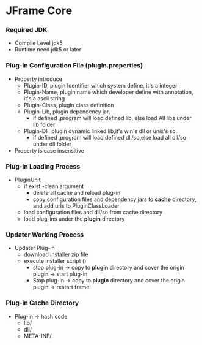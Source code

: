 JFrame Core
===============================================================
### Required JDK
* Compile Level jdk5
* Runtime need jdk5 or later

### Plug-in Configuration File (plugin.properties)
* Property introduce
	* Plugin-ID, plugin Identifier which system define, it's a integer
	* Plugin-Name, plugin name which developer define with annotation, it's a ascii string
	* Plugin-Class, plugin class definition
	* Plugin-Lib, plugin dependency jar,
		* if defined ,program will load defined lib, else load All libs under lib folder
	* Plugin-Dll, plugin dynamic linked lib,it's win's dll or unix's so.
		* if defined ,program will load defined dll/so,else load all dll/so under dll folder
* Property is case insensitive

### Plug-in Loading Process
* PluginUnit
	* if exist -clean argument
		* delete all cache and reload plug-in 
		* copy configuration files and dependency jars to **cache** directory, and add urls to PluginClassLoader
	* load configuration files and dll/so from cache directory
	* load plug-ins under the **plugin** directory
### Updater Working Process
* Updater Plug-in
	* download installer zip file
	* execute installer script ()
		* stop plug-in -> copy to **plugin** directory and cover the origin plugin -> start plug-in
		* Stop plug-in -> copy to **plugin** directory and cover the origin plugin -> restart frame 
### Plug-in Cache Directory
* Plug-in -> hash code
	* lib/
	* dll/
	* META-INF/	
		
	
